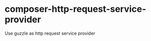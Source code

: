 composer-http-request-service-provider
======================================

Use guzzle as http request service provider
